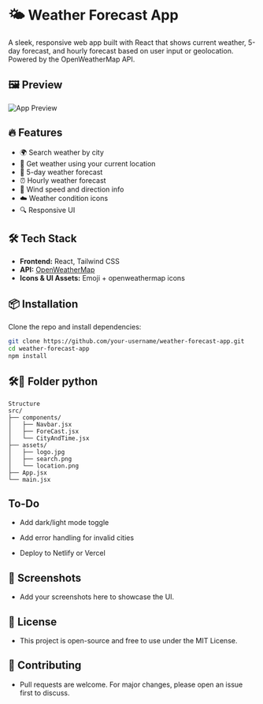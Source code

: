 # 🌤️ Weather Forecast App

A sleek, responsive web app built with React that shows current weather, 5-day forecast, and hourly forecast based on user input or geolocation. Powered by the OpenWeatherMap API.

## 🖼️ Preview

![App Preview](./sf.png) <!-- Add a screenshot named preview.png in the repo -->

## 🔥 Features

- 🌍 Search weather by city
- 📍 Get weather using your current location
- 📆 5-day weather forecast
- ⏰ Hourly weather forecast
- 💨 Wind speed and direction info
- ☁️ Weather condition icons
- 🔍 Responsive UI

## 🛠️ Tech Stack

- **Frontend:** React, Tailwind CSS
- **API:** [OpenWeatherMap](https://openweathermap.org/api)
- **Icons & UI Assets:** Emoji + openweathermap icons

## 📦 Installation

Clone the repo and install dependencies:

```bash
git clone https://github.com/your-username/weather-forecast-app.git
cd weather-forecast-app
npm install

```

## 🛠️🧩 Folder python
```
Structure
src/
├── components/
│   ├── Navbar.jsx
│   ├── ForeCast.jsx
│   └── CityAndTime.jsx
├── assets/
│   ├── logo.jpg
│   ├── search.png
│   └── location.png
├── App.jsx
└── main.jsx
```

## To-Do
- Add dark/light mode toggle

- Add error handling for invalid cities

- Deploy to Netlify or Vercel

## 📸 Screenshots
- Add your screenshots here to showcase the UI.

## 📄 License
- This project is open-source and free to use under the MIT License.

## 🤝 Contributing
- Pull requests are welcome. For major changes, please open an issue first to discuss.
